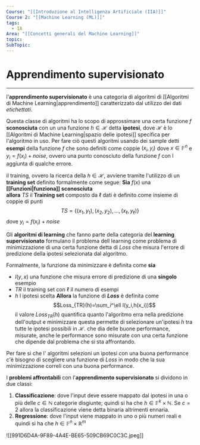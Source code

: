 ```yaml
---
Course: "[[Introduzione al Intelligenza Artificiale (IIA)]]"
Course 2: "[[Machine Learning (ML)]]"
tags:
  - IA
Area: "[[Concetti generali del Machine Learning]]"
topic: 
SubTopic: 
---
```

# Apprendimento supervisionato
---
l'__apprendimento supervisionato__ è una categoria di algoritmi di [[Algoritmi di Machine Learning|apprendimento]] caratterizzato dal utilizzo dei dati _etichettati_. 

Questa classe di algoritmi ha lo scopo di approssimare una certa funzione $f$ __sconosciuta__ con un una funzione $h \in \mathcal{H}$ detta __ipotesi__, dove $\mathcal{H}$ è lo [[Algoritmi di Machine Learning|spazio delle ipotesi]] specifica per l'algoritmo in uso. Per fare ciò questi algoritmi usando dei sample detti __esempi__ della funzione $f$ che sono definiti come coppie $(x_i,y_i)$ dove $x \in \mathbb{F}^n$ e $y_i = f(x_i)+noise$, ovvero una punto conosciuto della funzione $f$ con l aggiunta di qualche errore.
 
il training, ovvero la ricerca della $h \in \mathcal{H}$,  avviene tramite l'utilizzo di un __training set__ definito formalmente come segue:
__Sia__  $f(x)$ una __[[Funzioni|funziona]] sconosciuta__  
__allora__ $TS$  il __Training set__ composto da $\ell$ dati è definito come insieme di coppie di punti $$TS=\{(x_1,y_1),(x_2,y_2),\dots,(x_\ell ,y_\ell)\}$$ dove $y_i = f(x_i)+noise$



Gli __algoritmi di learning__ che fanno parte della categoria del __learning supervisionato__ formulano il problema dell learning come problema di minimizzazione di una certa funzione detta di $Loss$ che misura l'errore di predizione della ipotesi selezionata dal algoritmo.     

Formalmente, la funzione da minimizzare è definita come
__sia__
- $l(y,x)$ una funzione che misura errore di predizione di una __singolo__ esempio
- $TR$  il training set con $\ell$ il numero di esempi
- $h$ l ipotesi scelta 
__Allora__ la funzione di __$Loss$__ è definita come $$Loss_{TR}(h)=\sum_i^\ell l(y_i,h(x_i))$$il valore $Loss_{TR}(h)$ quantifica quanto l'algoritmo erra nella predizione dell'output e minimizzare questa  permette di selezionare un'ipotesi $h$ tra tutte le ipotesi possibili in $\mathcal{H}$. che dia delle buone performance, misurate, anche le performance sono misurate con una certa funzione che dipende dal problema che si sta affrontando.

Per fare si che l' algoritmi selezioni un ipotesi con una buona performance c'è bisogno di scegliere una funzione di $Loss$  in modo che la sua minimizzazione correli con una buona performance.



I __problemi affrontabili__ con l'__apprendimento supervisionato__ si dividono in due classi:  
1. __Classificazione__: dove l'input deve essere mappato dal ipotesi in una o più delle $c \in \mathbb{N}$ categorie disgiunte; quindi si ha che $h \in \mathbb{F}^k\times \mathbb{N}$. Se $c=2$ allora la classificazione viene detta binaria altrimenti ennaria.  
2. __Regressione__: dove l'input viene mappato in uno o più numeri reali e quindi si ha che $h \in \mathbb{F}^n\times \mathbb{R}^m$
  
	 
![[991D6D4A-9F89-4A4E-BE65-509CB69C0C3C.jpeg]]





